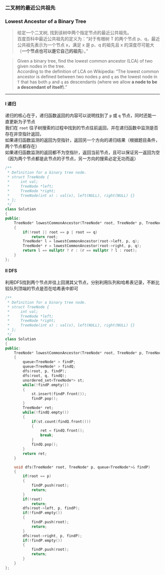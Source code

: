 ### 二叉树的最近公共祖先
### Lowest Ancestor of a Binary Tree

> 给定一个二叉树, 找到该树中两个指定节点的最近公共祖先。  
> 百度百科中最近公共祖先的定义为：“对于有根树 T 的两个节点 p、q，最近公共祖先表示为一个节点 x，满足 x 是 p、q 的祖先且 x 的深度尽可能大（**一个节点也可以是它自己的祖先**）。”  

> Given a binary tree, find the lowest common ancestor (LCA) of two given nodes in the tree.  
> According to the definition of LCA on Wikipedia: “The lowest common ancestor is defined between two nodes `p` and `q` as the lowest node in `T` that has both `p` and `q` as descendants (where we allow **a node to be a descendant of itself**).”  

----------

#### I 递归

递归的核心在于，递归函数返回的内容可以说明找到了 `p` 或 `q` 节点，同时还能一直更新为子节点  
我们在 `root` 往子树搜索的过程中找到的节点往前返回，并在递归函数中监测是否存在非空指针返回，  
如果递归函数监测的返回为空指针，返回另一个方向的递归结果（根据题目条件，两个节点都存在）  
如果递归函数监测的返回都不为空指针，返回当前节点，且可以保证另一返回为空（因为两个节点都是此节点的子节点，另一方向的搜索必定无功而返）  

```cpp
/**
 * Definition for a binary tree node.
 * struct TreeNode {
 *     int val;
 *     TreeNode *left;
 *     TreeNode *right;
 *     TreeNode(int x) : val(x), left(NULL), right(NULL) {}
 * };
 */
class Solution 
{
public:
    TreeNode* lowestCommonAncestor(TreeNode* root, TreeNode* p, TreeNode* q) 
    {
        if(!root || root == p | root == q)
            return root;
        TreeNode* l = lowestCommonAncestor(root->left, p, q);
        TreeNode* r = lowestCommonAncestor(root->right, p, q);
        return l == nullptr ? r : (r == nullptr ? l : root);
    }
};
```

#### II DFS

利用DFS找到两个节点并往上回溯其父节点，分别利用队列和哈希表记录，不断比较队列顶端的节点是否在哈希表中即可  

```cpp
/**
 * Definition for a binary tree node.
 * struct TreeNode {
 *     int val;
 *     TreeNode *left;
 *     TreeNode *right;
 *     TreeNode(int x) : val(x), left(NULL), right(NULL) {}
 * };
 */
class Solution 
{
public:
    TreeNode* lowestCommonAncestor(TreeNode* root, TreeNode* p, TreeNode* q) 
    {
        queue<TreeNode* > findP;
        queue<TreeNode* > findQ;
        dfs(root, p, findP);
        dfs(root, q, findQ);
        unordered_set<TreeNode*> st;
        while(!findP.empty())
        {
            st.insert(findP.front());
            findP.pop();
        }
        TreeNode* ret;
        while(!findQ.empty())
        {
            if(st.count(findQ.front()))
            {
                ret = findQ.front();
                break;
            }
            findQ.pop();
        }
        return ret;
    }

    void dfs(TreeNode* root, TreeNode* p, queue<TreeNode*>& findP)
    {
        if(root == p)
        {
            findP.push(root);
            return;
        }
        if(!root)
            return;
        dfs(root->left, p, findP);
        if(!findP.empty())
        {
            findP.push(root);
            return;
        }
        dfs(root->right, p, findP);
        if(!findP.empty())
        {
            findP.push(root);
            return;
        }
    }
};
```
